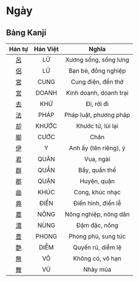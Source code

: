 <link href="styles.css" rel="stylesheet">

# Ngày

## Bảng Kanji

| Hán tự | Hán Việt | Nghĩa |
| :---: | :---: | :---: |
| [<span class="stroke-order">呂</span>](https://www.tiengnhatdongian.com/kanji/giai-nghia-kanji-%E5%91%82) | LỮ | Xương sống, sống lưng |
| [<span class="stroke-order">侶</span>](https://www.tiengnhatdongian.com/kanji/giai-nghia-kanji-%E4%BE%B6) | LỮ | Bạn bè, đồng nghiệp |
| [<span class="stroke-order">宮</span>](https://www.tiengnhatdongian.com/kanji/giai-nghia-kanji-%E5%AE%AE) | CUNG | Cung điện, đền thờ |
| [<span class="stroke-order">営</span>](https://www.tiengnhatdongian.com/kanji/giai-nghia-kanji-%E5%96%B6) | DOANH | Kinh doanh, doanh trại |
| [<span class="stroke-order">去</span>](https://www.tiengnhatdongian.com/kanji/giai-nghia-kanji-%E5%8E%BB) | KHỨ | Đi, rời đi |
| [<span class="stroke-order">法</span>](https://www.tiengnhatdongian.com/kanji/giai-nghia-kanji-%E6%B3%95) | PHÁP | Pháp luật, phương pháp |
| [<span class="stroke-order">却</span>](https://www.tiengnhatdongian.com/kanji/giai-nghia-kanji-%E5%8D%B4) | KHƯỚC | Khước từ, lùi lại |
| [<span class="stroke-order">脚</span>](https://www.tiengnhatdongian.com/kanji/giai-nghia-kanji-%E8%84%9A) | CƯỚC | Chân |
| [<span class="stroke-order">伊</span>](https://www.tiengnhatdongian.com/kanji/giai-nghia-kanji-%E4%BC%8A) | Y | Anh ấy (tên riêng), ý |
| [<span class="stroke-order">君</span>](https://www.tiengnhatdongian.com/kanji/giai-nghia-kanji-%E5%90%9B) | QUÂN | Vua, ngài |
| [<span class="stroke-order">群</span>](https://www.tiengnhatdongian.com/kanji/giai-nghia-kanji-%E7%BE%A4) | QUẦN | Bầy, quần thể |
| [<span class="stroke-order">郡</span>](https://www.tiengnhatdongian.com/kanji/giai-nghia-kanji-%E9%83%A1) | QUẬN | Huyện, quận |
| [<span class="stroke-order">曲</span>](https://www.tiengnhatdongian.com/kanji/giai-nghia-kanji-%E6%9B%B2) | KHÚC | Cong, khúc nhạc |
| [<span class="stroke-order">典</span>](https://www.tiengnhatdongian.com/kanji/giai-nghia-kanji-%E5%85%B8) | ĐIỂN | Điển hình, điển lễ |
| [<span class="stroke-order">農</span>](https://www.tiengnhatdongian.com/kanji/giai-nghia-kanji-%E8%BE%B2) | NÔNG | Nông nghiệp, nông dân |
| [<span class="stroke-order">濃</span>](https://www.tiengnhatdongian.com/kanji/giai-nghia-kanji-%E6%BF%83) | NÙNG | Đậm đặc, nồng |
| [<span class="stroke-order">豊</span>](https://www.tiengnhatdongian.com/kanji/giai-nghia-kanji-%E8%B1%8A) | PHONG | Phong phú, sung túc |
| [<span class="stroke-order">艶</span>](https://www.tiengnhatdongian.com/kanji/giai-nghia-kanji-%E8%89%B6) | DIỄM | Quyến rũ, diễm lệ |
| [<span class="stroke-order">無</span>](https://www.tiengnhatdongian.com/kanji/giai-nghia-kanji-%E7%84%A1) | VÔ | Không có, vô hạn |
| [<span class="stroke-order">舞</span>](https://www.tiengnhatdongian.com/kanji/giai-nghia-kanji-%E8%88%9E) | VŨ | Nhảy múa |

